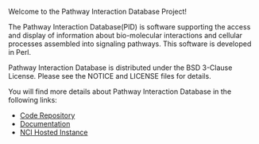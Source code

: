 Welcome to the Pathway Interaction Database Project!

The Pathway Interaction Database(PID) is software supporting the access and display of information about 
bio-molecular interactions and cellular processes assembled into signaling pathways. 
This software is developed in Perl.

Pathway Interaction Database is distributed under the BSD 3-Clause License. 
Please see the NOTICE and LICENSE files for details.

You will find more details about Pathway Interaction Database in the following links:

 * [Code Repository](https://github.com/NCIP/pathway-interaction-database)
 * [Documentation](https://gforge.nci.nih.gov/frs/?group_id=223&release_id=4151)
 * [NCI Hosted Instance](http://pid.nci.nih.gov)

 
 
